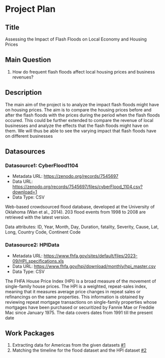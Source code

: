 # Project Plan

## Title
<!-- Give your project a short title. -->
Assessing the Impact of Flash Floods on Local Economy and Housing Prices

## Main Question

<!-- Think about one main question you want to answer based on the data. -->
1. How do frequent flash floods affect local housing prices and business revenues?

## Description

<!-- Describe your data science project in max. 200 words. Consider writing about why and how you attempt it. -->
The main aim of the project is to analyze the impact flash floods might have on housing prices. The aim is to compare the housing prices before and after the flash floods with the prices during the period when the flash floods occured. This could be further extended to compare the revenue of local businesses and analyze the effects that the flash floods might have on them. We will thus be able to see the varying impact that flash floods have on different businesses

## Datasources

<!-- Describe each datasources you plan to use in a section. Use the prefic "DatasourceX" where X is the id of the datasource. -->

### Datasource1: CyberFlood1104
* Metadata URL: https://zenodo.org/records/7545697
* Data URL: https://zenodo.org/records/7545697/files/cyberFlood_1104.csv?download=1
* Data Type: CSV

Web-based crowdsourced flood database, developed at the University of Oklahoma (Wan et al., 2014). 203 flood events from 1998 to 2008 are retrieved with the latest version.

Data attributes: ID, Year, Month, Day, Duration, fatality, Severity, Cause, Lat, Long, Country Code, Continent Code

### Datasource2: HPIData
* Metadata URL: https://www.fhfa.gov/sites/default/files/2023-09/HPI_specifications.xls
* Data URL: https://www.fhfa.gov/hpi/download/monthly/hpi_master.csv
* Data Type: CSV

The FHFA House Price Index (HPI) is a broad measure of the movement of single-family house prices.  The HPI is a weighted, repeat-sales index, meaning that it measures average price changes in repeat sales or refinancings on the same properties. This information is obtained by reviewing repeat mortgage transactions on single-family properties whose mortgages have been purchased or securitized by Fannie Mae or Freddie Mac since January 1975. The data covers dates from 1991 till the present date

## Work Packages

<!-- List of work packages ordered sequentially, each pointing to an issue with more details. -->

1. Extracting data for Americas from the given datasets [#1][i1]
2. Matching the timeline for the flood dataset and the HPI dataset [#2][i2]

[i1]: https://github.com/harshvardhan10/made-ws-25/issues/1
[i2]: https://github.com/harshvardhan10/made-ws-25/issues/2
